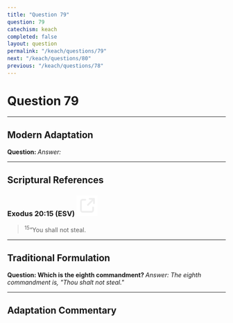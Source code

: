 ```yaml
---
title: "Question 79"
question: 79
catechism: keach
completed: false
layout: question
permalink: "/keach/questions/79"
next: "/keach/questions/80"
previous: "/keach/questions/78"
---
```

# Question 79
---
## Modern Adaptation
<strong>
    Question:
</strong>

<em>
    Answer:
</em>

---
## Scriptural References
### Exodus 20:15 (ESV) <a href="https://biblegateway.com/passage/?search=Exodus+20%3A15&version=ESV"><img src="/assets/svg/link.svg"/></a>
> <sup>15</sup>“You shall not steal.

---
## Traditional Formulation
<strong>
    Question: Which is the eighth commandment?
</strong>

<em>
    Answer: The eighth commandment is, "Thou shalt not steal."
</em>

---
## Adaptation Commentary
